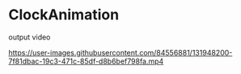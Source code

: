 # ClockAnimation


output video




https://user-images.githubusercontent.com/84556881/131948200-7f81dbac-19c3-471c-85df-d8b6bef798fa.mp4

